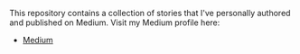 This repository contains a collection of stories that I've personally authored and published on Medium. Visit my Medium profile here:
- [Medium](https://medium.com/@fbyrd)